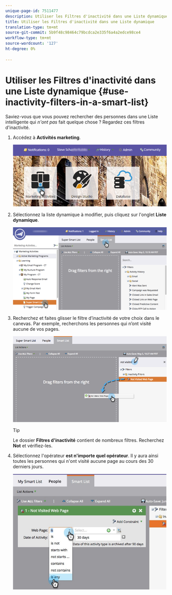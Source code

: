```yaml
---
unique-page-id: 7511477
description: Utiliser les Filtres d'inactivité dans une Liste dynamique - Documentation du marketing - Documentation du produit
title: Utiliser les Filtres d'inactivité dans une Liste dynamique
translation-type: tm+mt
source-git-commit: 5b9f48c98464c79bcdca2e335f6a4a2edce98ce4
workflow-type: tm+mt
source-wordcount: '127'
ht-degree: 0%

---
```



# Utiliser les Filtres d&#39;inactivité dans une Liste dynamique {#use-inactivity-filters-in-a-smart-list}

Saviez-vous que vous pouvez rechercher des personnes dans une Liste intelligente qui *n&#39;ont pas* fait quelque chose ? Regardez ces filtres d&#39;inactivité.

1. Accédez à **Activités marketing**.

   ![](assets/login-marketing-activities-3.png)

1. Sélectionnez la liste dynamique à modifier, puis cliquez sur l&#39;onglet **Liste dynamique**.

   ![](assets/smartlist-choose.png)

1. Recherchez et faites glisser le filtre d’inactivité de votre choix dans le canevas. Par exemple, recherchons les personnes qui n’ont visité aucune de vos pages.

   ![](assets/draginactivityfilter.png)

   >[!TIP]
   >
   >Le dossier **Filtres d&#39;inactivité** contient de nombreux filtres. Recherchez **Not** et vérifiez-les.

1. Sélectionnez l&#39;opérateur **est n&#39;importe quel opérateur**. Il y aura ainsi toutes les personnes qui n&#39;ont visité aucune page au cours des 30 derniers jours.

   ![](assets/mysmartlist-people.jpg)
